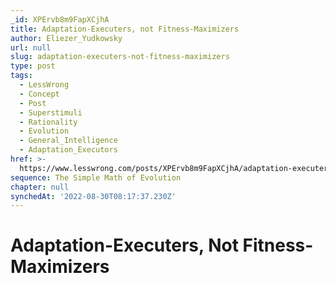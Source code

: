 ```yaml
---
_id: XPErvb8m9FapXCjhA
title: Adaptation-Executers, not Fitness-Maximizers
author: Eliezer_Yudkowsky
url: null
slug: adaptation-executers-not-fitness-maximizers
type: post
tags:
  - LessWrong
  - Concept
  - Post
  - Superstimuli
  - Rationality
  - Evolution
  - General_Intelligence
  - Adaptation_Executors
href: >-
  https://www.lesswrong.com/posts/XPErvb8m9FapXCjhA/adaptation-executers-not-fitness-maximizers
sequence: The Simple Math of Evolution
chapter: null
synchedAt: '2022-08-30T08:17:37.230Z'
---
```


# Adaptation-Executers, Not Fitness-Maximizers
